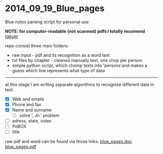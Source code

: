 2014_09_19_Blue_pages
=====================

Blue notes parsing script for personal use

**NOTE: for computer-readable (not scanned) pdfs I totally recomend** *[tabula](http://tabula.nerdpower.org/)*



repo consist three main folders:

 - raw input - pdf and its recognition as a word text
 - txt files by chapter - cleaned manually text, one chop per person
 - simple python script, which chomp texts into 'persons'and makes a guess which line represents what type of data


----------
at this stage I am writing separate algorithms to recognize different data in text.

- [X]  Web and emails
- [X]  Phone and fax
- [X]  Name and surname
	- [ ] solve ', Jn.' problem
- [ ]  adress, state, index
- [ ]  PoBOX
- [ ]  title

raw pdf and word can be found via those links:
[blue_pages.doc](https://app.box.com/s/i8brubgny2nxtoqbnerc)
[blue_pages.pdf](https://app.box.com/s/34u6r9cl8pg8ytrz11ac)

